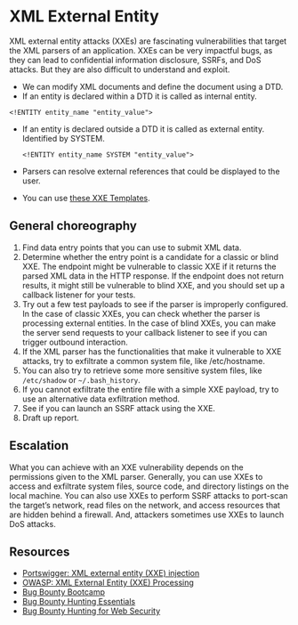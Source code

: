 # XML External Entity

XML external entity attacks (XXEs) are fascinating vulnerabilities that target the XML parsers of an application. XXEs can be very impactful bugs, as they can lead to confidential information disclosure, SSRFs, and DoS attacks. But they are also difficult to understand and exploit.

* We can modify XML documents and define the document using a DTD. 
* If an entity is declared within a DTD it is called as internal entity.

```text
<!ENTITY entity_name "entity_value">
```

* If an entity is declared outside a DTD it is called as external entity. Identified by SYSTEM.

    `<!ENTITY entity_name SYSTEM "entity_value">`
  
* Parsers can resolve external references that could be displayed to the user.
* You can use [these XXE Templates](https://raw.githubusercontent.com/tymyrddin/scripts-webapp/main/resources/xxe-templates.md).

## General choreography

1. Find data entry points that you can use to submit XML data.
2. Determine whether the entry point is a candidate for a classic or blind XXE. The endpoint might be vulnerable to classic XXE if it returns the parsed XML data in the HTTP response. If the endpoint does not return results, it might still be vulnerable to blind XXE, and you should
set up a callback listener for your tests.
3. Try out a few test payloads to see if the parser is improperly configured. In the case of classic XXEs, you can check whether the parser is processing external entities. In the case of blind XXEs, you can make the server send requests to your callback listener to see if you can trigger outbound interaction.
4. If the XML parser has the functionalities that make it vulnerable to XXE attacks, try to exfiltrate a common system file, like /etc/hostname.
5. You can also try to retrieve some more sensitive system files, like `/etc/shadow` or `~/.bash_history`.
6. If you cannot exfiltrate the entire file with a simple XXE payload, try to use an alternative data exfiltration method.
7. See if you can launch an SSRF attack using the XXE.
8. Draft up report.

## Escalation

What you can achieve with an XXE vulnerability depends on the permissions given to the XML parser. Generally, you can use XXEs to access and exfiltrate system files, source code, and directory listings on the local machine. You can also use XXEs to perform SSRF attacks to port-scan the target’s network, read files on the network, and access resources that are hidden behind a firewall. And, attackers sometimes use XXEs to launch DoS attacks.

## Resources

* [Portswigger: XML external entity (XXE) injection](https://portswigger.net/web-security/xxe)
* [OWASP: XML External Entity (XXE) Processing](https://owasp.org/www-community/vulnerabilities/XML_External_Entity_(XXE)_Processing)
* [Bug Bounty Bootcamp](https://nostarch.com/bug-bounty-bootcamp)
* [Bug Bounty Hunting Essentials](https://www.packtpub.com/product/bug-bounty-hunting-essentials/9781788626897)
* [Bug Bounty Hunting for Web Security](https://link.springer.com/book/10.1007/978-1-4842-5391-5)


